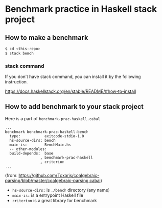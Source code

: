 # Benchmark practice in Haskell stack project

## How to make a benchmark

```sh
$ cd <this-repo>
$ stack bench
```

### stack command

If you don't have stack command, you can install it by the following instruction.

https://docs.haskellstack.org/en/stable/README/#how-to-install

## How to add benchmark to your stack project

Here is a part of `benchmark-prac-haskell.cabal`

```cabal
...
benchmark benchmark-prac-haskell-bench
  type:           exitcode-stdio-1.0
  hs-source-dirs: bench
  main-is:        BenchMain.hs
  -- other-modules:
  build-depends:  base
                , benchmark-prac-haskell
                , criterion
...               
```
(from: https://github.com/Toxaris/coalgebraic-parsing/blob/master/coalgebraic-parsing.cabal)

* `hs-source-dirs:` is  `./bench` directory (any name)
* `main-is:` is a entrypoint Haskell file
* `criterion` is a great library for benchmark